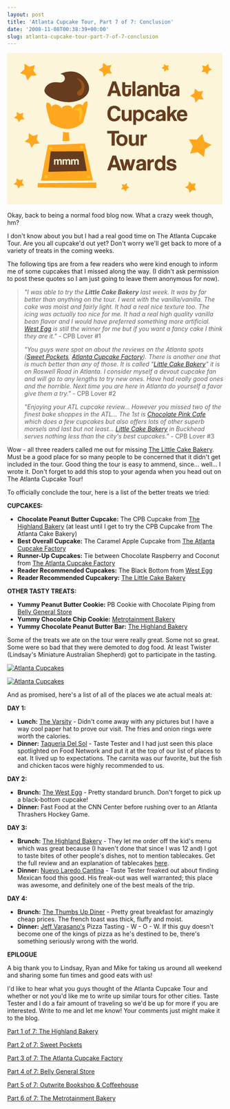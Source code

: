 ```yaml
---
layout: post
title: 'Atlanta Cupcake Tour, Part 7 of 7: Conclusion'
date: '2008-11-08T00:38:39+00:00'
slug: atlanta-cupcake-tour-part-7-of-7-conclusion
---
```

<img src='images/uploads/2008/11/atlanta_cupcakes.gif' alt='Atlanta Cupcakes' class="yellowborder" />

Okay, back to being a normal food blog now. What a crazy week though, hm?

I don't know about you but I had a real good time on The Atlanta Cupcake Tour. Are you all cupcake'd out yet? Don't worry we'll get back to more of a variety of treats in the coming weeks. 

The following tips are from a few readers who were kind enough to inform me of some cupcakes that I missed along the way. (I didn't ask permission to post these quotes so I am just going to leave them anonymous for now).



<blockquote><em>"I was able to try the <strong>Little Cake Bakery</strong> last week. It was by far better than anything on the tour. I went with the vanilla/vanilla. The cake was moist and fairly light. It had a real nice texture too. The icing was actually too nice for me. It had a real high quality vanilla bean flavor and I would have preferred something more artificial. <a href="http://www.westeggcafe.com/">West Egg</a> is still the winner for me but if you want a fancy cake I think they are it."</em> - CPB Lover #1

<em>"You guys were spot on about the reviews on the Atlanta spots (<a href="http://www.cpbgallery.com/2008/10/23/atlanta-cupcake-tour-part-2-of-7-sweet-pockets/">Sweet Pockets</a>, <a href="http://www.cpbgallery.com/2008/10/25/atlanta-cupcake-tour-part-3-of-7-the-atlanta-cupcake-factory/">Atlanta Cupcake Factory</a>). There is another one that is much better than any of those. It is called "<a href="http://www.littlecakebakery.com/">Little Cake Bakery</a>" it is on Roswell Road in Atlanta. I consider myself a devout cupcake fan and will go to any lengths to try new ones. Have had really good ones and the horrible. Next time you are here in Atlanta do yourself a favor give them a try."</em> - CPB Lover #2

<em>"Enjoying your ATL cupcake review... However you missed two of the finest bake shoppes in the ATL... The 1st is <a href="http://www.chocolatepinkcafe.com/">Chocolate Pink Cafe</a> which does a few cupcakes but also offers lots of other superb morsels and last but not least... <a href="http://www.littlecakebakery.com/order.html">Little Cake Bakery</a> in Buckhead serves nothing less than the city's best cupcakes."</em> - CPB Lover #3</blockquote>



Wow - all three readers called me out for missing <a href="http://www.littlecakebakery.com/">The Little Cake Bakery</a>. Must be a good place for so many people to be concerned that it didn't get included in the tour. Good thing the tour is easy to ammend, since... well... I wrote it. Don't forget to add this stop to your agenda when you head out on The Atlanta Cupcake Tour!

To officially conclude the tour, here is a list of the better treats we tried:

<strong>CUPCAKES:</strong>
- <strong>Chocolate Peanut Butter Cupcake:</strong> The CPB Cupcake from <a href="http://www.cpbgallery.com/2008/10/21/atlanta-cupcake-tour-part-1-of-7-the-highland-bakery/">The Highland Bakery</a> (at least until I get to try the CPB Cupcake from The Atlanta Cake Bakery)
- <strong>Best Overall Cupcake:</strong> The Caramel Apple Cupcake from <a href="http://www.cpbgallery.com/2008/10/25/atlanta-cupcake-tour-part-3-of-7-the-atlanta-cupcake-factory/">The Atlanta Cupcake Factory</a>
- <strong>Runner-Up Cupcakes:</strong> Tie between Chocolate Raspberry and Coconut from <a href="http://www.cpbgallery.com/2008/10/25/atlanta-cupcake-tour-part-3-of-7-the-atlanta-cupcake-factory/">The Atlanta Cupcake Factory</a>
- <strong>Reader Recommended Cupcakes:</strong> The Black Bottom from <a href="http://www.westeggcafe.com/">West Egg </a>
- <strong>Reader Recommended Cupcakery:</strong> <a href="http://www.littlecakebakery.com/">The Little Cake Bakery</a>

<strong>OTHER TASTY TREATS:</strong>
- <strong>Yummy Peanut Butter Cookie:</strong> PB Cookie with Chocolate Piping from <a href="http://www.cpbgallery.com/2008/10/26/atlanta-cupcake-tour-part-4-of-7-belly-general-store/">Belly General Store</a>
- <strong>Yummy Chocolate Chip Cookie:</strong> <a href="http://www.cpbgallery.com/2008/11/03/atlanta-cupcake-tour-part-6-of-7-the-metrotainment-bakery/">Metrotainment Bakery</a>
- <strong>Yummy Chocolate Peanut Butter Bar:</strong> <a href="http://www.cpbgallery.com/2008/10/21/atlanta-cupcake-tour-part-1-of-7-the-highland-bakery/">The Highland Bakery</a>

Some of the treats we ate on the tour were really great. Some not so great. Some were so bad that they were demoted to dog food. At least Twister (Lindsay's Miniature Australian Shepherd) got to participate in the tasting.

<a href="http://www.flickr.com/photos/kstar810/2939409881/in/set-72157608008574439/"><img src="http://farm4.static.flickr.com/3211/2939409881_b30a0be9f4.jpg?v=0" alt="Atlanta Cupcakes" /></a>

<a href="http://www.flickr.com/photos/kstar810/2940260784/in/set-72157608008574439/"><img src="http://farm4.static.flickr.com/3294/2940260784_c498e1954b.jpg?v=0" alt="Atlanta Cupcakes" /></a>

And as promised, here's a list of all of the places we ate actual meals at:

<strong>DAY 1:</strong>
- <strong>Lunch:</strong> <a href="http://www.thevarsity.com/">The Varsity</a> - Didn't come away with any pictures but I have a way cool paper hat to prove our visit. The fries and onion rings were worth the calories.
- <strong>Dinner:</strong> <a href="http://www.taqueriadelsol.com/">Taqueria Del Sol</a> - Taste Tester and I had just seen this place spotlighted on Food Network and put it at the top of our list of places to eat. It lived up to expectations. The carnita was our favorite, but the fish and chicken tacos were highly recommended to us.

<strong>DAY 2:</strong>
- <strong>Brunch:</strong> <a href="http://www.westeggcafe.com/">The West Egg</a> - Pretty standard brunch. Don't forget to pick up a black-bottom cupcake!
- <strong>Dinner:</strong> Fast Food at the CNN Center before rushing over to an Atlanta Thrashers Hockey Game. 

<strong>DAY 3: </strong>
- <strong>Brunch:</strong> <a href="http://www.highlandbakery.com/">The Highland Bakery</a> - They let me order off the kid's menu which was great because (I haven't done that since I was 12 and) I got to taste bites of other people's dishes, not to mention tablecakes. Get the full review and an explanation of tablecakes <a href="http://www.cpbgallery.com/2008/10/21/atlanta-cupcake-tour-part-1-of-7-the-highland-bakery/">here</a>.
- <strong>Dinner:</strong> <a href="http://www.nuevolaredocantina.com/home.php">Nuevo Laredo Cantina</a> - Taste Tester freaked out about finding Mexican food this good. His freak-out was well warranted; this place was awesome, and definitely one of the best meals of the trip.

<strong>DAY 4: </strong>
- <strong>Brunch:</strong> <a href="http://www.thumbsupdiner.com/">The Thumbs Up Diner</a> - Pretty great breakfast for amazingly cheap prices. The french toast was thick, fluffy and moist.
- <strong>Dinner:</strong> <a href="http://www.varasanos.com/PizzaRecipe.htm">Jeff Varasano's</a> Pizza Tasting - W - O - W. If this guy doesn't become one of the kings of pizza as he's destined to be, there's something seriously wrong with the world.

<strong>EPILOGUE</strong>

A big thank you to Lindsay, Ryan and Mike for taking us around all weekend and sharing some fun times and good eats with us!

I'd like to hear what you guys thought of the Atlanta Cupcake Tour and whether or not you'd like me to write up similar tours for other cities. Taste Tester and I do a fair amount of traveling so we'd be up for more if you are interested. Write to me and let me know! Your comments just might make it to the blog.

<a href="http://www.cpbgallery.com/2008/10/21/atlanta-cupcake-tour-part-1-of-7-the-highland-bakery/">Part 1 of 7: The Highland Bakery</a>

<a href="http://www.cpbgallery.com/2008/10/23/atlanta-cupcake-tour-part-2-of-7-sweet-pockets/">Part 2 of 7: Sweet Pockets</a>

<a href="http://www.cpbgallery.com/2008/10/25/atlanta-cupcake-tour-part-3-of-7-the-atlanta-cupcake-factory/">Part 3 of 7: The Atlanta Cupcake Factory</a>

<a href="http://www.cpbgallery.com/2008/10/26/atlanta-cupcake-tour-part-4-of-7-belly-general-store/">Part 4 of 7: Belly General Store</a>

<a href="http://www.cpbgallery.com/2008/10/28/atlanta-cupcake-tour-part-5-of-7-the-outwrite-bookstore-coffeehouse/">Part 5 of 7: Outwrite Bookshop & Coffeehouse</a>

<a href="http://www.cpbgallery.com/2008/11/03/atlanta-cupcake-tour-part-6-of-7-the-metrotainment-bakery/">Part 6 of 7: The Metrotainment Bakery</a>
